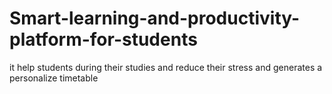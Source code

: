 # Smart-learning-and-productivity-platform-for-students
it help students during their studies and reduce their stress and generates a personalize timetable 
